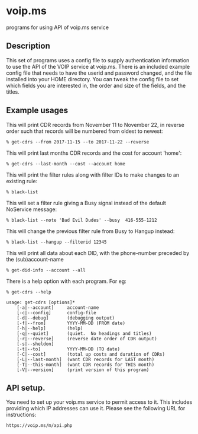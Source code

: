 # voip.ms
programs for using API of voip.ms service

## Description
This set of programs uses a config file to supply authentication information to
use the API of the VOIP service at voip.ms.  There is an included example config
file that needs to have the userid and password changed, and the file installed
into your HOME directory.  You can tweak the config file to set which fields 
you are interested in, the order and size of the fields, and the titles.

## Example usages
This will print CDR records from November 11 to November 22, in reverse order
such that records will be numbered from oldest to newest:

    % get-cdrs --from 2017-11-15 --to 2017-11-22 --reverse

This will print last months CDR records and the cost for account 'home':

    % get-cdrs --last-month --cost --account home

This will print the filter rules along with filter IDs to make changes to an existing rule:

    % black-list

This will set a filter rule giving a Busy signal instead of the default NoService message:

    % black-list --note 'Bad Evil Dudes' --busy  416-555-1212 

This will change the previous filter rule from Busy to Hangup instead:

    % black-list --hangup --filterid 12345

This will print all data about each DID, with the phone-number preceded by the (sub)account-name

    % get-did-info --account --all

There is a help option with each program.  For eg:

    % get-cdrs --help

    usage: get-cdrs [options]*
        [-a|--account]     account-name
        [-c|--config]      config-file
        [-d|--debug]       (debugging output)
        [-f|--from]        YYYY-MM-DD (FROM date)
        [-h|--help]        (help)
        [-q|--quiet]       (quiet.  No headings and titles)
        [-r|--reverse]     (reverse date order of CDR output)
        [-s|--sheldon]
        [-t|--to]          YYYY-MM-DD (TO date)
        [-C|--cost]        (total up costs and duration of CDRs)
        [-L|--last-month]  (want CDR records for LAST month)
        [-T|--this-month]  (want CDR records for THIS month)
        [-V|--version]     (print version of this program)

## API setup.
You need to set up your voip.ms service to permit access to it.  This includes
providing which IP addresses can use it.  Please see the following URL for instructions:

    https://voip.ms/m/api.php
